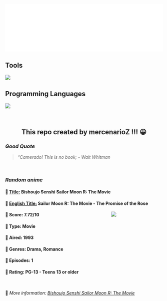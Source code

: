 
<img src="svg/nai.svg" />

<p>
  <h2>Tools</h2>
  <a href="https://skillicons.dev">
    <img src="https://skillicons.dev/icons?i=git,bash,vim,ubuntu,tensorflow,pytorch,docker,raspberrypi" />
  </a>

  <br />

  <h2>Programming Languages</h2>

  <a href="https://skillicons.dev">
    <img src="https://skillicons.dev/icons?i=python,c,cpp" />
  </a>
</p>

<br />

<h2 align="center">This repo created by mercenarioZ !!! 😀</h2>
<h3><i>Good Quote</i></h3>

<blockquote>
<i>
“Camerado! This is no book; - Walt Whitman
</i>
</blockquote>

<br />

<h3><i>Random anime</i></h3>

<h4>
  <strong>🥭 <u>Title:</u></strong> Bishoujo Senshi Sailor Moon R: The Movie
</h4>

<h4>🌿 <u>English Title:</u> Sailor Moon R: The Movie - The Promise of the Rose</h4>

<img align="right" width="165" src=https://cdn.myanimelist.net/images/anime/12/18897.jpg />

<h4>🌱 Score: 7.72/10</h4>

<h4>🌲 Type: Movie</h4>

<h4>🌴 Aired: 1993</h4>

<h4>🌵 Genres: Drama, Romance</h4>

<h4>🥑 Episodes: 1</h4>

<h4>🍏 Rating: PG-13 - Teens 13 or older</h4>

<br />

🍂 *More information: [Bishoujo Senshi Sailor Moon R: The Movie](https://myanimelist.net/anime/531/Bishoujo_Senshi_Sailor_Moon_R__The_Movie)*
    